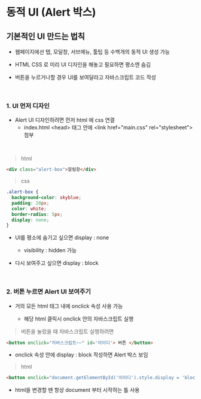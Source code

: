 # 동적 UI (Alert 박스)
기본적인 UI 만드는 법칙
---
- 웹페이지에선 탭, 모달창, 서브메뉴, 툴팁 등 수백개의 동적 UI 생성 가능

- HTML CSS 로 미리 UI 디자인을 해놓고 필요하면 평소엔 숨김

- 버튼을 누르거나할 경우 UI를 보여달라고 자바스크립트 코드 작성


<br>

### 1. UI 먼저 디자인
- Alert UI 디자인하려면 먼저 html 에 css 연결
    - index.html \<head> 태그 안에 \<link href="main.css" rel="stylesheet"> 첨부 

<br>

> html
```html
<div class="alert-box">알림창</div>
```

> css
```css
.alert-box {
  background-color: skyblue;
  padding: 20px;
  color: white;
  border-radius: 5px;
  display: none;
} 
```
- UI를 평소에 숨기고 싶으면 display : none

    - visibility : hidden 가능

- 다시 보여주고 싶으면 display : block

<br>

### 2. 버튼 누르면 Alert UI 보여주기
- 거의 모든 html 태그 내에 onclick 속성 사용 가능

    - 해당 html 클릭시 onclick 안의 자바스크립트 실행
 
> 버튼을 눌렀을 때 자바스크립트 실행하려면
```html
<button onclick="자바스크립트~~" id='아이디'> 버튼 </button>
```
- onclick 속성 안에 display : block 작성하면 Alert 박스 보임

> html
```html
<button onclick="document.getElementById('아이디').style.display = 'block';"> 버튼 </button>
```
- html을 변경할 땐 항상 document 부터 시작하는 틀 사용

<br>